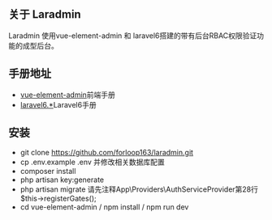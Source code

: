 
## 关于 Laradmin

Laradmin 使用vue-element-admin 和 laravel6搭建的带有后台RBAC权限验证功能的成型后台。

## 手册地址

- [vue-element-admin](https://panjiachen.github.io/vue-element-admin-site/)前端手册
- [laravel6.*](https://learnku.com/docs/laravel/6.x)Laravel6手册

## 安装

- git clone https://github.com/forloop163/laradmin.git
- cp .env.example .env 并修改相关数据库配置
- composer install
- php artisan key:generate
- php artisan migrate 请先注释App\Providers\AuthServiceProvider第28行$this->registerGates();
- cd vue-element-admin / npm install / npm run dev



